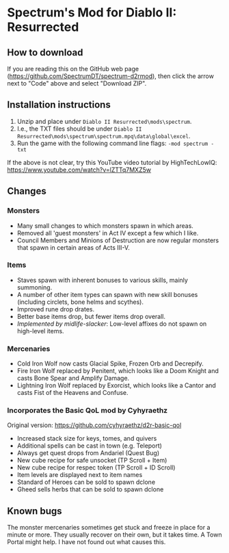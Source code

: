 # Spectrum's Mod for Diablo II: Resurrected

## How to download

If you are reading this on the GitHub web page (https://github.com/SpectrumDT/spectrum-d2rmod), then click the arrow next to "Code" above and select "Download ZIP".

## Installation instructions

1. Unzip and place under `Diablo II Resurrected\mods\spectrum`. 
2. I.e., the TXT files should be under `Diablo II Resurrected\mods\spectrum\spectrum.mpq\data\global\excel`.
3. Run the game with the following command line flags: `-mod spectrum -txt`

If the above is not clear, try this YouTube video tutorial by HighTechLowIQ: https://www.youtube.com/watch?v=lZTTq7MXZ5w 

## Changes
### Monsters
* Many small changes to which monsters spawn in which areas.
* Removed all 'guest monsters' in Act IV except a few which I like.
* Council Members and Minions of Destruction are now regular monsters that spawn in certain areas of Acts III-V.

### Items
* Staves spawn with inherent bonuses to various skills, mainly summoning.
* A number of other item types can spawn with new skill bonuses (including circlets, bone helms and scythes).
* Improved rune drop drates.
* Better base items drop, but fewer items drop overall.
* _Implemented by midlife-slacker_: Low-level affixes do not spawn on high-level items.

### Mercenaries
* Cold Iron Wolf now casts Glacial Spike, Frozen Orb and Decrepify.
* Fire Iron Wolf replaced by Penitent, which looks like a Doom Knight and casts Bone Spear and Amplify Damage.
* Lightning Iron Wolf replaced by Exorcist, which looks like a Cantor and casts Fist of the Heavens and Confuse.

### Incorporates the Basic QoL mod by Cyhyraethz
Original version: https://github.com/cyhyraethz/d2r-basic-qol 
* Increased stack size for keys, tomes, and quivers
* Additional spells can be cast in town (e.g. Teleport)
* Always get quest drops from Andariel (Quest Bug)
* New cube recipe for safe unsocket (TP Scroll + Item)
* New cube recipe for respec token (TP Scroll + ID Scroll)
* Item levels are displayed next to item names
* Standard of Heroes can be sold to spawn dclone
* Gheed sells herbs that can be sold to spawn dclone

## Known bugs
The monster mercenaries sometimes get stuck and freeze in place for a minute or more. They usually recover on their own, but it takes time. A Town Portal might help. I have not found out what causes this.



